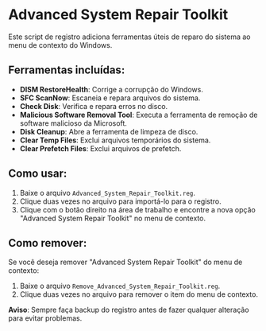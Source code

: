 # Advanced System Repair Toolkit

Este script de registro adiciona ferramentas úteis de reparo do sistema ao menu de contexto do Windows.

## Ferramentas incluídas:
- **DISM RestoreHealth**: Corrige a corrupção do Windows.
- **SFC ScanNow**: Escaneia e repara arquivos do sistema.
- **Check Disk**: Verifica e repara erros no disco.
- **Malicious Software Removal Tool**: Executa a ferramenta de remoção de software malicioso da Microsoft.
- **Disk Cleanup**: Abre a ferramenta de limpeza de disco.
- **Clear Temp Files**: Exclui arquivos temporários do sistema.
- **Clear Prefetch Files**: Exclui arquivos de prefetch.

## Como usar:
1. Baixe o arquivo `Advanced_System_Repair_Toolkit.reg`.
2. Clique duas vezes no arquivo para importá-lo para o registro.
3. Clique com o botão direito na área de trabalho e encontre a nova opção "Advanced System Repair Toolkit" no menu de contexto.

## Como remover:
Se você deseja remover "Advanced System Repair Toolkit" do menu de contexto:
1. Baixe o arquivo `Remove_Advanced_System_Repair_Toolkit.reg`.
2. Clique duas vezes no arquivo para remover o item do menu de contexto.

**Aviso**: Sempre faça backup do registro antes de fazer qualquer alteração para evitar problemas.
